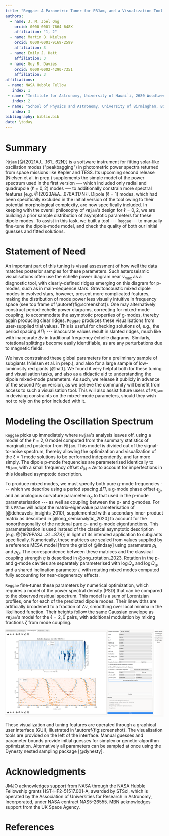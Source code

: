 ```yaml
---
title: "Reggae: A Parametric Tuner for PBJam, and a Visualization Tool for Red Giant Oscillation Spectra"
authors:
  - name: J. M. Joel Ong
    orcid: 0000-0001-7664-648X
    affiliation: "1, 2"
  - name: Martin B. Nielsen
    orcid: 0000-0001-9169-2599
    affiliation: 3
  - name: Emily J. Hatt
    affiliation: 3
  - name: Guy R. Davies
    orcid: 0000-0002-4290-7351
    affiliation: 3
affiliations:
 - name: NASA Hubble Fellow
   index: 1
 - name: "Institute for Astronomy, University of Hawai`i, 2680 Woodlawn Drive, Honolulu, HI 96822, USA"
   index: 2
 - name: "School of Physics and Astronomy, University of Birmingham, Birmingham B15 2TT, UK"
   index: 3
bibliography: biblio.bib
date: \today
---
```


# Summary

`PBjam` [@{2021AJ....161...62N}] is a software instrument for fitting solar-like oscillation modes ("peakbagging\") in photometric power spectra returned from space missions like Kepler and TESS. Its upcoming second release (Nielsen et al. in prep.) supplements the simple model of the power spectrum used in the first version --- which included only radial and quadrupole ($\ell = 0, 2$) modes --- to additionally constrain more spectral features [e.g. @{2023A&A...676A.117N}]. Dipole ($\ell = 1$) modes, which had been specifically excluded in the initial version of the tool owing to their potential morphological complexity, are now specifically included. In keeping with the overall philosophy of `PBjam`'s design for $\ell = 0,2$, we are building a prior sample distribution of asymptotic parameters for these dipole modes. To assist in this task, we built a tool --- `Reggae`--- to manually fine-tune the dipole-mode model, and check the quality of both our initial guesses and fitted solutions.

# Statement of Need

An important part of this tuning is visual assessment of how well the data matches posterior samples for these parameters. Such asteroseismic visualisations often use the échelle power diagram near $\nu_{\mathrm{max}}$ as a diagnostic tool, with clearly-defined ridges emerging on this diagram for p-modes, such as in main-sequence stars. Gravitoacoustic mixed dipole modes in evolved stars, however, present more complicated features, making the distribution of mode power less visually intuitive in frequency space (see top frame of \autoref{fig:screenshot}). One may alternatively construct period-échelle power diagrams, correcting for mixed-mode coupling, to accommodate the asymptotic properties of g-modes, thereby again producing clear ridges. `Reggae` produces these visualisations from user-supplied trial values. This is useful for checking solutions of, e.g., the period spacing $\Delta\Pi_1$ --- inaccurate values result in slanted ridges, much like with inaccurate $\Delta\nu$ in traditional frequency échelle diagrams. Similarly, rotational splittings become easily identifiable, as are any perturbations due to magnetic fields.

We have constrained these global parameters for a preliminary sample of subgiants (Nielsen et al. in prep.), and also for a large sample of low-luminosity red giants [@hatt]. We found it very helpful both for these tuning and visualisation tasks, and also as a didactic aid to understanding the dipole mixed-mode parameters. As such, we release it publicly in advance of the second `PBjam` version, as we believe the community will benefit from access to such a visualisation tool. This will also assist future users of `PBjam` in devising constraints on the mixed-mode parameters, should they wish not to rely on the prior included with it.

# Modeling the Oscillation Spectrum

`Reggae` picks up immediately where `PBjam`'s analysis leaves off, using a model of the $\ell=2,0$ model computed from the summary statistics of marginalized posterior from `PBjam`. This model is divided out of the signal-to-noise spectrum, thereby allowing the optimization and visualization of the $\ell=1$ mode solutions to be performed independently, and far more simply. The dipole p-mode frequencies are parameterised identically to `PBjam`, with a small frequency offset $d_{01} \times \Delta\nu$ to account for imperfections in this idealised asymptotic description.

To produce mixed modes, we must specify both pure g-mode frequencies --- which we describe using a period spacing $\Delta\Pi$, a g-mode phase offset $\epsilon_g$, and an analogous curvature parameter $\alpha_g$ to that used in the p-mode parameterisation --- as well as coupling between the p- and g-modes. For this `PBJam` will adopt the matrix-eigenvalue parameterisation of [@deheuvels_insights_2010], supplemented with a secondary inner-product matrix as described in [@ong_semianalytic_2020] to account for the nonorthogonality of the notional pure p- and g-mode eigenfunctions. This parameterisation is used instead of the classical asymptotic description [e.g. @{1979PASJ...31...87S}] in light of its intended application to subgiants specifically. Numerically, these matrices are scaled from values supplied by a reference MESA model [from the grid of @lindsay] using parameters $p_\mathrm{L}$ and $p_\mathrm{D}$. The correspondence between these matrices and the classical coupling strength $q$ is described in @ong_rotation_2023. Rotation in the p- and g-mode cavities are separately parameterised with $\log \Omega_\mathrm{p}$ and $\log \Omega_\mathrm{g}$, and a shared inclination parameter $i$, with rotating mixed modes computed fully accounting for near-degeneracy effects.

`Reggae` fine-tunes these parameters by numerical optimization, which requires a model of the power spectral density (PSD) that can be compared to the observed residual spectrum. This model is a sum of Lorentzian profiles, one for each of the predicted dipole modes. Their linewidths are artificially broadened to a fraction of $\Delta\nu$, smoothing over local minima in the likelihood function. Their heights follow the same Gaussian envelope as `PBjam`'s model for the $\ell=2,0$ pairs, with additional modulation by mixing fractions $\zeta$ from mode coupling.

![Screenshot of the GUI showing visualisation panel and manual inputs.\label{fig:screenshot}](echelle.png)

These visualization and tuning features are operated through a graphical user interface (GUI), illustrated in \autoref{fig:screenshot}. The visualisation tools are provided on the left of the interface. Manual guesses and parameter bounds provide initial guesses for simplex or genetic-algorithm optimization. Alternatively all parameters can be sampled at once using the Dynesty nested sampling package [@dynesty].

# Acknowledgments

JMJO acknowledges support from NASA through the NASA Hubble Fellowship grants HST-HF2-51517.001-A, awarded by STScI, which is operated by the Association of Universities for Research in Astronomy, Incorporated, under NASA contract NAS5-26555. MBN acknowledges support from the UK Space Agency.

# References